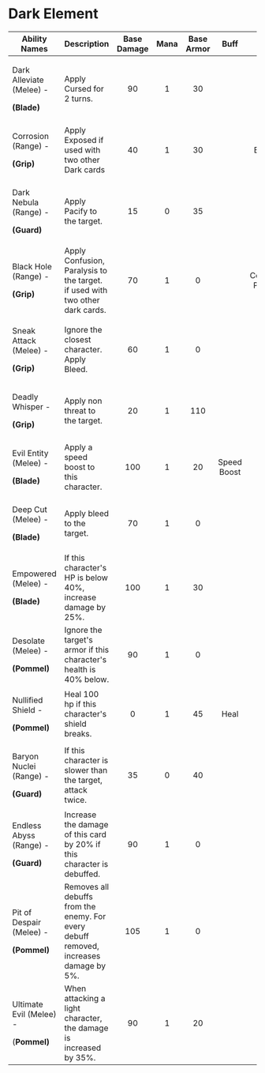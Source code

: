 # Dark Element

| **Ability Names**                                                |                      **Description**                                                  | **Base Damage** | **Mana** | **Base Armor** |   **Buff**  |      **Debuff**      |
| ---------------------------------------------------------------- | ------------------------------------------------------------------------------------- | :-------------: | :------: | :------------: | :---------: | :------------------: |
| <p>Dark Alleviate (Melee) - </p><p><strong>(Blade)</strong></p>  | Apply Cursed for 2 turns.                                                             |        90       |     1    |       30       |             |        Cursed        |
| <p>Corrosion (Range) - </p><p><strong>(Grip)</strong></p>        | Apply Exposed if used with two other Dark cards                                       |        40       |     1    |       30       |             |        Exposed       |
| <p>Dark Nebula (Range) - </p><p><strong>(Guard)</strong></p>     | Apply Pacify to the target.                                                           |        15       |     0    |       35       |             |        Pacify        |
| <p>Black Hole (Range) - </p><p><strong>(Grip)</strong></p>       | Apply Confusion, Paralysis to the target. if used with two other dark cards.          |        70       |     1    |        0       |             | Confusion, Paralysis |
| <p>Sneak Attack (Melee) - </p><p><strong>(Grip)</strong></p>     | Ignore the closest character. Apply Bleed.                                            |        60       |     1    |        0       |             |         Bleed        |
| <p>Deadly Whisper - </p><p><strong>(Grip)</strong></p>           | Apply non threat to the target.                                                       |        20       |     1    |       110      |             |      Non Threat      |
| <p>Evil Entity (Melee) - </p><p><strong>(Blade)</strong></p>     | Apply a speed boost to this character.                                                |       100       |     1    |       20       | Speed Boost |                      |
| <p>Deep Cut (Melee) - </p><p><strong>(Blade)</strong></p>        | Apply bleed to the target.                                                            |        70       |     1    |        0       |             |         Bleed        |
| <p>Empowered (Melee) - </p><p><strong>(Blade)</strong></p>       | If this character's HP is below 40%, increase damage by 25%.                          |       100       |     1    |       30       |             |                      |
| <p>Desolate (Melee) - </p><p><strong>(Pommel)</strong></p>       | Ignore the target's armor if this character's health is 40% below.                    |        90       |     1    |        0       |             |                      |
| <p>Nullified Shield - </p><p><strong>(Pommel)</strong></p>       | Heal 100 hp if this character's shield breaks.                                        |        0        |     1    |       45       |     Heal    |                      |
| <p>Baryon Nuclei (Range) - </p><p><strong>(Guard)</strong></p>   | If this character is slower than the target, attack twice.                            |        35       |     0    |       40       |             |                      |
| <p>Endless Abyss (Range) - </p><p><strong>(Guard)</strong></p>   | Increase the damage of this card by 20% if this character is debuffed.                |        90       |     1    |        0       |             |                      |
| <p>Pit of Despair (Melee) - </p><p><strong>(Pommel)</strong></p> | Removes all debuffs from the enemy. For every debuff removed, increases damage by 5%. |       105       |     1    |        0       |             |                      |
| <p>Ultimate Evil (Melee) - </p><p>(<strong>Pommel)</strong></p>  | When attacking a light character, the damage is increased by 35%.                     |        90       |     1    |       20       |             |                      |
